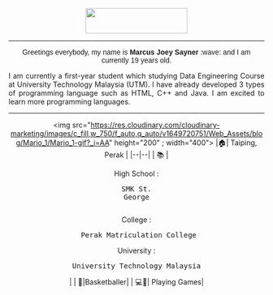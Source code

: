 <!DOCTYPE html>
<head>
<center>
   <p align="center"> <img src="https://see.fontimg.com/api/renderfont4/EaLge/eyJyIjoiZnMiLCJoIjo0NCwidyI6MTI1MCwiZnMiOjM1LCJmZ2MiOiIjMTg0NkU1IiwiYmdjIjoiI0ZGRkZGRiIsInQiOjF9/SGVsbG8gdGhlcmUh/matcha.png" height="50" ; width="200"> </p>

<hr>

<p align="center" ; style="margin:0"><span style="font-family:Arial, Helvetica, sans-serif" >Greetings everybody, my name is <span color="aqua"><b>Marcus Joey Sayner</b></span> :wave: and I am currently 19 years old.</p>
</head>

<p align="justify"> I am currently a first-year student which studying Data Engineering Course at University Technology Malaysia (UTM). I have already developed 3 types of programming language such as HTML, C++ and Java. I am excited to learn more programming languages.<p>

 <hr>
  
 <img src="https://res.cloudinary.com/cloudinary-marketing/images/c_fill,w_750/f_auto,q_auto/v1649720751/Web_Assets/blog/Mario_1/Mario_1-gif?_i=AA" height="200" ; width="400">
   |:house:| Taiping, Perak |
|--|--|
   | :books: |<p>High School :<pre>SMK St. George</p></pre><p>College :<pre> Perak Matriculation College</pre></p> <p>University :<pre> University Technology Malaysia </pre>|
| :basketball:|Basketballer|
| :computer::iphone:| Playing Games|
 

